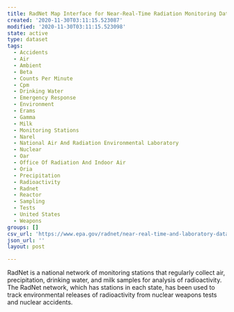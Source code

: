 ```yaml
---
title: RadNet Map Interface for Near-Real-Time Radiation Monitoring Data
created: '2020-11-30T03:11:15.523087'
modified: '2020-11-30T03:11:15.523098'
state: active
type: dataset
tags:
  - Accidents
  - Air
  - Ambient
  - Beta
  - Counts Per Minute
  - Cpm
  - Drinking Water
  - Emergency Response
  - Environment
  - Erams
  - Gamma
  - Milk
  - Monitoring Stations
  - Narel
  - National Air And Radiation Environmental Laboratory
  - Nuclear
  - Oar
  - Office Of Radiation And Indoor Air
  - Oria
  - Precipitation
  - Radioactivity
  - Radnet
  - Reactor
  - Sampling
  - Tests
  - United States
  - Weapons
groups: []
csv_url: 'https://www.epa.gov/radnet/near-real-time-and-laboratory-data-state'
json_url: ''
layout: post

---
```

RadNet is a national network of monitoring stations that regularly collect air, precipitation, drinking water, and milk samples for analysis of radioactivity. The RadNet network, which has stations in each state, has been used to track environmental releases of radioactivity from nuclear weapons tests and nuclear accidents.
